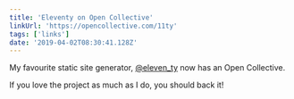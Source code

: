 ```yaml
---
title: 'Eleventy on Open Collective'
linkUrl: 'https://opencollective.com/11ty'
tags: ['links'] 
date: '2019-04-02T08:30:41.128Z'
---
```

My favourite static site generator, [@eleven_ty](//twitter.com/eleven_ty) now has an Open Collective. 

If you love the project as much as I do, you should back it!